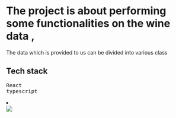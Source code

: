 <h1>The project is about performing some functionalities on the wine data ,</h1>
<p>The data which is provided to us can be divided into various class</p>
<h2>Tech stack</h2>
<pre>
React
typescript
</pre>
<li></li>
<img src="/screenshot.png">
